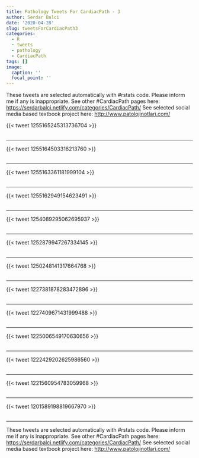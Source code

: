 ```yaml
---
title: Pathology Tweets For CardiacPath - 3
author: Serdar Balci
date: '2020-04-28'
slug: tweetsForCardiacPath3
categories:
  - R
  - tweets
  - pathology
  - CardiacPath
tags: []
image:
  caption: ''
  focal_point: ''
---
```



These tweets are selected automatically with #rstats code. Please inform me if any is inappropriate.
See other #CardiacPath pages here: https://serdarbalci.netlify.com/categories/CardiacPath/ 
See selected social media based textbook project here: http://www.patolojinotlari.com/

{{< tweet 1255165245313736704 >}}
<br>
<br>
<hr>
{{< tweet 1255164503316213760 >}}
<br>
<br>
<hr>
{{< tweet 1255163361181999104 >}}
<br>
<br>
<hr>
{{< tweet 1255162949154623491 >}}
<br>
<br>
<hr>
{{< tweet 1254089295062695937 >}}
<br>
<br>
<hr>
{{< tweet 1252879947267334145 >}}
<br>
<br>
<hr>
{{< tweet 1250248141317664768 >}}
<br>
<br>
<hr>
{{< tweet 1227381878283472896 >}}
<br>
<br>
<hr>
{{< tweet 1227409671431999488 >}}
<br>
<br>
<hr>
{{< tweet 1225006549170630656 >}}
<br>
<br>
<hr>
{{< tweet 1222429202625986560 >}}
<br>
<br>
<hr>
{{< tweet 1221560954783059968 >}}
<br>
<br>
<hr>
{{< tweet 1201589198819667970 >}}
<br>
<br>
<hr>


These tweets are selected automatically with #rstats code. Please inform me if any is inappropriate.
See other #CardiacPath pages here: https://serdarbalci.netlify.com/categories/CardiacPath/ 
See selected social media based textbook project here: http://www.patolojinotlari.com/
